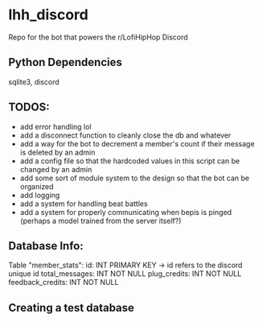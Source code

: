 # lhh_discord
Repo for the bot that powers the r/LofiHipHop Discord

## Python Dependencies
sqlite3, discord

## TODOS:
 - add error handling lol
 - add a disconnect function to cleanly close the db and whatever
 - add a way for the bot to decrement a member's count if their message is deleted by an admin
 - add a config file so that the hardcoded values in this script can be changed by an admin
 - add some sort of module system to the design so that the bot can be organized
 - add logging
 - add a system for handling beat battles
 - add a system for properly communicating when bepis is pinged (perhaps a model trained from the server itself?)

## Database Info:

 Table "member_stats":
    id: INT PRIMARY KEY -> id refers to the discord unique id
    total_messages: INT NOT NULL
    plug_credits: INT NOT NULL
    feedback_credits: INT NOT NULL

## Creating a test database


